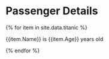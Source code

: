# Passenger Details

{% for item in site.data.titanic %}

{{item.Name}} is {{item.Age}} years old

{% endfor %}

